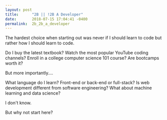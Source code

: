```yaml
---
layout: post
title:      "2B || !2B A Developer"
date:       2018-07-15 17:04:41 -0400
permalink:  2b_2b_a_developer
---
```



The hardest choice when starting out was never if I should learn to code but rather how I should learn to code. 

Do I buy the latest textbook? Watch the most popular YouTube coding channels? Enroll in a college computer science 101 course? Are bootcamps worth it?

But more importantly....

What language do I learn? Front-end or back-end or full-stack? Is web development different from software engineering? What about machine learning and data science?

I don't know.

But why not start here? 

